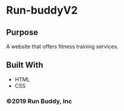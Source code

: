 # Run-buddyV2

## Purpose
A website that offers fitness training services. 

## Built With
* HTML
* CSS

### ©️2019 Run Buddy, Inc
